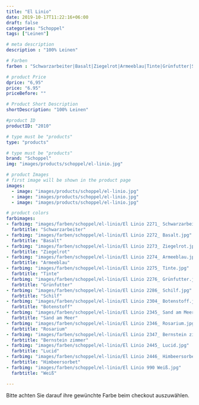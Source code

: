 ```yaml
---
title: "El Linio"
date: 2019-10-17T11:22:16+06:00
draft: false
categories: "Schoppel"
tags: ["Leinen"]

# meta description
description : "100% Leinen"

# Farben
farben : "Schwarzarbeiter|Basalt|Ziegelrot|Armeeblau|Tinte|Grünfutter|Schilf|Botenstoff|Sand am Meer|Rosarium|Bernstein zimmer|Lucid|Himbeersorbet|Weiß"

# product Price
dprice: "6,95"
price: "6.95"
priceBefore: ""

# Product Short Description
shortDescription: "100% Leinen"

#product ID
productID: "2010"

# type must be "products"
type: "products"

# type must be "products"
brand: "Schoppel"
img: "images/products/schoppel/el-linio.jpg"   

# product Images
# first image will be shown in the product page
images:
  - image: "images/products/schoppel/el-linio.jpg"
  - image: "images/products/schoppel/el-linio.jpg"
  - image: "images/products/schoppel/el-linio.jpg"

# product colors
farbimages:
- farbimg: "images/farben/schoppel/el-linio/El Linio 2271_ Schwarzarbeiter.jpg"	
  farbtitle: "Schwarzarbeiter"
- farbimg: "images/farben/schoppel/el-linio/El Linio 2272_ Basalt.jpg"	
  farbtitle: "Basalt"
- farbimg: "images/farben/schoppel/el-linio/El Linio 2273_ Ziegelrot.jpg"	
  farbtitle: "Ziegelrot"
- farbimg: "images/farben/schoppel/el-linio/El Linio 2274_ Armeeblau.jpg"	
  farbtitle: "Armeeblau"
- farbimg: "images/farben/schoppel/el-linio/El Linio 2275_ Tinte.jpg"	
  farbtitle: "Tinte"
- farbimg: "images/farben/schoppel/el-linio/El Linio 2276_ Grünfutter.jpg"	
  farbtitle: "Grünfutter"
- farbimg: "images/farben/schoppel/el-linio/El Linio 2286_ Schilf.jpg"	
  farbtitle: "Schilf"
- farbimg: "images/farben/schoppel/el-linio/El Linio 2304_ Botenstoff.jpg"	
  farbtitle: "Botenstoff"
- farbimg: "images/farben/schoppel/el-linio/El Linio 2345_ Sand am Meer.jpg"	
  farbtitle: "Sand am Meer"
- farbimg: "images/farben/schoppel/el-linio/El Linio 2346_ Rosarium.jpg"	
  farbtitle: "Rosarium"
- farbimg: "images/farben/schoppel/el-linio/El Linio 2347_ Bernstein zimmer.jpg"	
  farbtitle: "Bernstein zimmer"
- farbimg: "images/farben/schoppel/el-linio/El Linio 2445_ Lucid.jpg"	
  farbtitle: "Lucid"
- farbimg: "images/farben/schoppel/el-linio/El Linio 2446_ Himbeersorbet.jpg"	
  farbtitle: "Himbeersorbet"
- farbimg: "images/farben/schoppel/el-linio/El Linio 990 Weiß.jpg"	
  farbtitle: "Weiß"

---
```


Bitte achten Sie darauf ihre gewünchte Farbe beim checkout auszuwählen.
